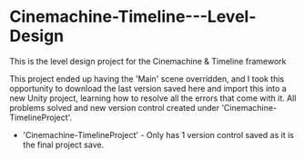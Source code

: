# Cinemachine-Timeline---Level-Design
This is the level design project for the Cinemachine &amp; Timeline framework

This project ended up having the 'Main' scene overridden, and I took this opportunity to download the last version saved here and import this into a new Unity project,
learning how to resolve all the errors that come with it. All problems solved and new version control created under 'Cinemachine-TimelineProject'.
  - 'Cinemachine-TimelineProject' - Only has 1 version control saved as it is the final project save.
